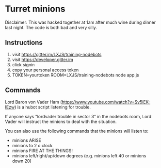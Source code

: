 # Turret minions

Disclaimer: This was hacked together at 1am after much wine during dinner last night. The code is both bad and very silly.

## Instructions

1. visit https://gitter.im/LXJS/training-nodebots
2. visit https://developer.gitter.im
3. click signin
4. copy your personal access token
5. TOKEN=yourtoken ROOM=LXJS/training-nodebots node app.js

## Commands

Lord Baron von Vader Ham (https://www.youtube.com/watch?v=Sv5iEK-IEzw) is a hubot script listening for trouble.

If anyone says "lordvader trouble in sector 3" in the nodebots room, Lord Vader will instruct the minions to deal with the situation.

You can also use the following commands that the minions will listen to:
* minions ARISE
* minions to 2 o clock
* minions FIRE AT THE THINGS!
* minions left/right/up/down degrees (e.g. minions left 40 or minions down 20)
